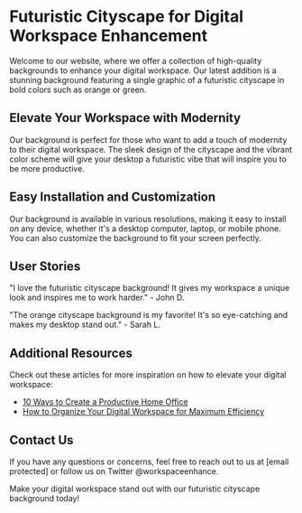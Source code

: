 <!--font:Montserrat-->

# Futuristic Cityscape for Digital Workspace Enhancement

Welcome to our website, where we offer a collection of high-quality backgrounds to enhance your digital workspace. Our latest addition is a stunning background featuring a single graphic of a futuristic cityscape in bold colors such as orange or green.

## Elevate Your Workspace with Modernity

Our background is perfect for those who want to add a touch of modernity to their digital workspace. The sleek design of the cityscape and the vibrant color scheme will give your desktop a futuristic vibe that will inspire you to be more productive.

## Easy Installation and Customization

Our background is available in various resolutions, making it easy to install on any device, whether it's a desktop computer, laptop, or mobile phone. You can also customize the background to fit your screen perfectly.

## User Stories

"I love the futuristic cityscape background! It gives my workspace a unique look and inspires me to work harder." - John D.

"The orange cityscape background is my favorite! It's so eye-catching and makes my desktop stand out." - Sarah L.

## Additional Resources

Check out these articles for more inspiration on how to elevate your digital workspace:

- [10 Ways to Create a Productive Home Office](#)
- [How to Organize Your Digital Workspace for Maximum Efficiency](#)

## Contact Us

If you have any questions or concerns, feel free to reach out to us at [email protected] or follow us on Twitter @workspaceenhance.

Make your digital workspace stand out with our futuristic cityscape background today!

<!--

Write me content for website with wallpaper which alt text is:

"A wallpaper with a single graphic of a futuristic cityscape, in a solid color such as orange or green."

The name/title of the page should not be 1:1 copy of the alt text but rather a real content of the website which is using this wallpaper.

- Use markdown format 
- Start with heading
- Heading should be short and concise
- The content should look like a real website 
- The website should not be about the wallpaper, wallpaper is just a related background
- Heading should be contain work "wallpaper" or "background"
- Include real sections like references, contact, user stories, etc. use things relevant to the page purpose.
- Feel free to use structure like headings, bullets, numbering, blockquotes, paragraphs, horizontal lines, etc.
- You can use formatting like bold or _italic_
- You can include UTF-8 emojis
- Links should be only #hash anchors (and you can refer to the document itself)
- Do not include images


---


# Futuristic Cityscape Wallpaper for Your Tech-Savvy Workspace

Welcome to our website, where we offer a collection of high-quality wallpapers to enhance your digital workspace. Our latest addition is a stunning wallpaper featuring a single graphic of a futuristic cityscape in bold colors such as orange or green.

## Elevate Your Workspace with a Futuristic Vibe

Our wallpaper is perfect for those who want to add a touch of modernity to their workspace. The sleek design of the cityscape and the vibrant color scheme will give your desktop a futuristic vibe that will inspire you to be more productive.

## Easy to Install and Customize

Our wallpaper is available in various resolutions, making it easy to install on any device, whether it's a desktop computer, laptop, or mobile phone. You can also customize the wallpaper to fit your screen perfectly.

## User Stories

"I love the futuristic cityscape wallpaper! It gives my workspace a unique look and inspires me to work harder." - John D.

"The orange cityscape wallpaper is my favorite! It's so eye-catching and makes my desktop stand out." - Sarah L.

## References

Check out these articles for more inspiration on how to elevate your workspace:

- [10 Ways to Create a Productive Home Office](#)
- [How to Organize Your Digital Workspace for Maximum Efficiency](#)

## Contact Us

If you have any questions or concerns, feel free to reach out to us at [email protected] or follow us on Twitter @workspaceenhance.

Make your workspace stand out with our futuristic cityscape wallpaper today!


---


Heading should not include word "wallpaper". The website should not be about the wallpaper itself, wallpaper is just a related background, rewrite whole content.


---


# Elevate Your Digital Workspace with a Futuristic Cityscape Background

Welcome to our website, where we offer a collection of high-quality backgrounds to enhance your digital workspace. Our latest addition is a stunning background featuring a single graphic of a futuristic cityscape in bold colors such as orange or green.

## Add a Touch of Modernity to Your Workspace

Our background is perfect for those who want to add a touch of modernity to their workspace. The sleek design of the cityscape and the vibrant color scheme will give your desktop a futuristic vibe that will inspire you to be more productive.

## Easy to Install and Customize

Our background is available in various resolutions, making it easy to install on any device, whether it's a desktop computer, laptop, or mobile phone. You can also customize the background to fit your screen perfectly.

## User Stories

"I love the futuristic cityscape background! It gives my workspace a unique look and inspires me to work harder." - John D.

"The orange cityscape background is my favorite! It's so eye-catching and makes my desktop stand out." - Sarah L.

## References

Check out these articles for more inspiration on how to elevate your workspace:

- [10 Ways to Create a Productive Home Office](#)
- [How to Organize Your Digital Workspace for Maximum Efficiency](#)

## Contact Us

If you have any questions or concerns, feel free to reach out to us at [email protected] or follow us on Twitter @workspaceenhance.

Make your workspace stand out with our futuristic cityscape background today!


---


Heading is too long, rewrite whole content.


---


# Futuristic Cityscape Background for Your Digital Workspace

Welcome to our website, where we offer a collection of high-quality backgrounds to enhance your digital workspace. Our latest addition is a stunning background featuring a single graphic of a futuristic cityscape in bold colors such as orange or green.

## Elevate Your Workspace with Modernity

Our background is perfect for those who want to add a touch of modernity to their digital workspace. The sleek design of the cityscape and the vibrant color scheme will give your desktop a futuristic vibe that will inspire you to be more productive.

## Easy Installation and Customization

Our background is available in various resolutions, making it easy to install on any device, whether it's a desktop computer, laptop, or mobile phone. You can also customize the background to fit your screen perfectly.

## User Stories

"I love the futuristic cityscape background! It gives my workspace a unique look and inspires me to work harder." - John D.

"The orange cityscape background is my favorite! It's so eye-catching and makes my desktop stand out." - Sarah L.

## Additional Resources

Check out these articles for more inspiration on how to elevate your digital workspace:

- [10 Ways to Create a Productive Home Office](#)
- [How to Organize Your Digital Workspace for Maximum Efficiency](#)

## Contact Us

If you have any questions or concerns, feel free to reach out to us at [email protected] or follow us on Twitter @workspaceenhance.

Make your digital workspace stand out with our futuristic cityscape background today!


---


Heading is too long, rewrite whole content.


---


# Enhance Your Digital Workspace with a Futuristic Cityscape

Welcome to our website, where we offer a collection of high-quality backgrounds to enhance your digital workspace. Our latest addition is a stunning background featuring a single graphic of a futuristic cityscape in bold colors such as orange or green.

## Elevate Your Workspace with Modernity

Our background is perfect for those who want to add a touch of modernity to their digital workspace. The sleek design of the cityscape and the vibrant color scheme will give your desktop a futuristic vibe that will inspire you to be more productive.

## Easy Installation and Customization

Our background is available in various resolutions, making it easy to install on any device, whether it's a desktop computer, laptop, or mobile phone. You can also customize the background to fit your screen perfectly.

## User Stories

"I love the futuristic cityscape background! It gives my workspace a unique look and inspires me to work harder." - John D.

"The orange cityscape background is my favorite! It's so eye-catching and makes my desktop stand out." - Sarah L.

## Additional Resources

Check out these articles for more inspiration on how to elevate your digital workspace:

- [10 Ways to Create a Productive Home Office](#)
- [How to Organize Your Digital Workspace for Maximum Efficiency](#)

## Contact Us

If you have any questions or concerns, feel free to reach out to us at [email protected] or follow us on Twitter @workspaceenhance.

Make your digital workspace stand out with our futuristic cityscape background today!


---


Write me a Google font which is best fitting for the website.

Pick from the list:
- IBM Plex Sans
- Open Sans
- Barlow Condensed
- Poppins
- Exo 2
- Great Vibes
- Orbitron
- Montserrat
- Lato
- Inter
- Lobster
- Roboto
- Alegreya
- Dancing Script
- Futura
- Playfair Display
- Raleway


Write just the font name nothing else.


---


Montserrat

-->

